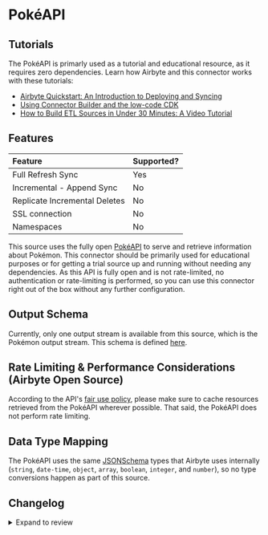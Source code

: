 # PokéAPI

## Tutorials

The PokéAPI is primarly used as a tutorial and educational resource, as it requires zero dependencies. Learn how Airbyte and this connector works with these tutorials:

- [Airbyte Quickstart: An Introduction to Deploying and Syncing](/platform/using-airbyte/getting-started/oss-quickstart)
- [Using Connector Builder and the low-code CDK](/platform/connector-development/connector-builder-ui/overview)
- [How to Build ETL Sources in Under 30 Minutes: A Video Tutorial](https://www.youtube.com/watch?v=kJ3hLoNfz_E&t=13s&ab_channel=Airbyte)

## Features

| Feature                       | Supported? |
| :---------------------------- | :--------- |
| Full Refresh Sync             | Yes        |
| Incremental - Append Sync     | No         |
| Replicate Incremental Deletes | No         |
| SSL connection                | No         |
| Namespaces                    | No         |

This source uses the fully open [PokéAPI](https://pokeapi.co/docs/v2#info) to serve and retrieve information about Pokémon. This connector should be primarily used for educational purposes or for getting a trial source up and running without needing any dependencies. As this API is fully open and is not rate-limited, no authentication or rate-limiting is performed, so you can use this connector right out of the box without any further configuration.

## Output Schema

Currently, only one output stream is available from this source, which is the Pokémon output stream. This schema is defined [here](https://github.com/airbytehq/airbyte/tree/master/airbyte-integrations/connectors/source-pokeapi/source_pokeapi/schemas/pokemon.json).

## Rate Limiting & Performance Considerations \(Airbyte Open Source\)

According to the API's [fair use policy](https://pokeapi.co/docs/v2#fairuse), please make sure to cache resources retrieved from the PokéAPI wherever possible. That said, the PokéAPI does not perform rate limiting.

## Data Type Mapping

The PokéAPI uses the same [JSONSchema](https://json-schema.org/understanding-json-schema/reference/index.html) types that Airbyte uses internally \(`string`, `date-time`, `object`, `array`, `boolean`, `integer`, and `number`\), so no type conversions happen as part of this source.

## Changelog

<details>
  <summary>Expand to review</summary>

| Version | Date       | Pull Request                                             | Subject                                         |
| :------ | :--------- | :------------------------------------------------------- | :---------------------------------------------- |
| 0.3.36 | 2025-08-23 | [65223](https://github.com/airbytehq/airbyte/pull/65223) | Update dependencies |
| 0.3.35 | 2025-08-09 | [64702](https://github.com/airbytehq/airbyte/pull/64702) | Update dependencies |
| 0.3.34 | 2025-08-02 | [64212](https://github.com/airbytehq/airbyte/pull/64212) | Update dependencies |
| 0.3.33 | 2025-07-31 | [64147](https://github.com/airbytehq/airbyte/pull/64147) | Update dependencies |
| 0.3.32 | 2025-07-26 | [63873](https://github.com/airbytehq/airbyte/pull/63873) | Update dependencies |
| 0.3.31 | 2025-07-19 | [63428](https://github.com/airbytehq/airbyte/pull/63428) | Update dependencies |
| 0.3.30 | 2025-07-12 | [63262](https://github.com/airbytehq/airbyte/pull/63262) | Update dependencies |
| 0.3.29 | 2025-07-05 | [62562](https://github.com/airbytehq/airbyte/pull/62562) | Update dependencies |
| 0.3.28 | 2025-06-28 | [62408](https://github.com/airbytehq/airbyte/pull/62408) | Update dependencies |
| 0.3.27 | 2025-06-26 | [62103](https://github.com/airbytehq/airbyte/pull/62103) | Fix `nidoran` names |
| 0.3.26 | 2025-06-21 | [61935](https://github.com/airbytehq/airbyte/pull/61935) | Update dependencies |
| 0.3.25 | 2025-06-14 | [61063](https://github.com/airbytehq/airbyte/pull/61063) | Update dependencies |
| 0.3.24 | 2025-05-24 | [60437](https://github.com/airbytehq/airbyte/pull/60437) | Update dependencies |
| 0.3.23 | 2025-05-10 | [60084](https://github.com/airbytehq/airbyte/pull/60084) | Update dependencies |
| 0.3.22 | 2025-05-03 | [59486](https://github.com/airbytehq/airbyte/pull/59486) | Update dependencies |
| 0.3.21 | 2025-04-27 | [59102](https://github.com/airbytehq/airbyte/pull/59102) | Update dependencies |
| 0.3.20 | 2025-04-19 | [58517](https://github.com/airbytehq/airbyte/pull/58517) | Update dependencies |
| 0.3.19 | 2025-04-12 | [57849](https://github.com/airbytehq/airbyte/pull/57849) | Update dependencies |
| 0.3.18 | 2025-04-05 | [57292](https://github.com/airbytehq/airbyte/pull/57292) | Update dependencies |
| 0.3.17 | 2025-03-29 | [56733](https://github.com/airbytehq/airbyte/pull/56733) | Update dependencies |
| 0.3.16 | 2025-03-22 | [56172](https://github.com/airbytehq/airbyte/pull/56172) | Update dependencies |
| 0.3.15 | 2025-03-08 | [55569](https://github.com/airbytehq/airbyte/pull/55569) | Update dependencies |
| 0.3.14 | 2025-03-01 | [55073](https://github.com/airbytehq/airbyte/pull/55073) | Update dependencies |
| 0.3.13 | 2025-02-23 | [54598](https://github.com/airbytehq/airbyte/pull/54598) | Update dependencies |
| 0.3.12 | 2025-02-15 | [54015](https://github.com/airbytehq/airbyte/pull/54015) | Update dependencies |
| 0.3.11 | 2025-02-08 | [53472](https://github.com/airbytehq/airbyte/pull/53472) | Update dependencies |
| 0.3.10 | 2025-02-01 | [52980](https://github.com/airbytehq/airbyte/pull/52980) | Update dependencies |
| 0.3.9 | 2025-01-25 | [51878](https://github.com/airbytehq/airbyte/pull/51878) | Update dependencies |
| 0.3.8 | 2025-01-11 | [51308](https://github.com/airbytehq/airbyte/pull/51308) | Update dependencies |
| 0.3.7 | 2024-12-28 | [50708](https://github.com/airbytehq/airbyte/pull/50708) | Update dependencies |
| 0.3.6 | 2024-12-21 | [50261](https://github.com/airbytehq/airbyte/pull/50261) | Update dependencies |
| 0.3.5 | 2024-12-14 | [49689](https://github.com/airbytehq/airbyte/pull/49689) | Update dependencies |
| 0.3.4 | 2024-12-12 | [49337](https://github.com/airbytehq/airbyte/pull/49337) | Update dependencies |
| 0.3.3 | 2024-12-09 | [48220](https://github.com/airbytehq/airbyte/pull/48220) | Update dependencies |
| 0.3.2 | 2024-10-29 | [47927](https://github.com/airbytehq/airbyte/pull/47927) | Update dependencies |
| 0.3.1 | 2024-10-28 | [47461](https://github.com/airbytehq/airbyte/pull/47461) | Update dependencies |
| 0.3.0 | 2024-08-26 | [44791](https://github.com/airbytehq/airbyte/pull/44791) | Refactor connector to manifest-only format |
| 0.2.15 | 2024-08-24 | [44749](https://github.com/airbytehq/airbyte/pull/44749) | Update dependencies |
| 0.2.14 | 2024-08-17 | [44348](https://github.com/airbytehq/airbyte/pull/44348) | Update dependencies |
| 0.2.13 | 2024-08-12 | [43760](https://github.com/airbytehq/airbyte/pull/43760) | Update dependencies |
| 0.2.12 | 2024-08-10 | [43576](https://github.com/airbytehq/airbyte/pull/43576) | Update dependencies |
| 0.2.11 | 2024-08-03 | [43262](https://github.com/airbytehq/airbyte/pull/43262) | Update dependencies |
| 0.2.10 | 2024-07-27 | [42738](https://github.com/airbytehq/airbyte/pull/42738) | Update dependencies |
| 0.2.9 | 2024-07-20 | [42180](https://github.com/airbytehq/airbyte/pull/42180) | Update dependencies |
| 0.2.8 | 2024-07-13 | [41762](https://github.com/airbytehq/airbyte/pull/41762) | Update dependencies |
| 0.2.7 | 2024-07-10 | [41446](https://github.com/airbytehq/airbyte/pull/41446) | Update dependencies |
| 0.2.6 | 2024-07-09 | [41131](https://github.com/airbytehq/airbyte/pull/41131) | Update dependencies |
| 0.2.5 | 2024-07-06 | [40938](https://github.com/airbytehq/airbyte/pull/40938) | Update dependencies |
| 0.2.4 | 2024-06-25 | [40405](https://github.com/airbytehq/airbyte/pull/40405) | Update dependencies |
| 0.2.3 | 2024-06-22 | [40037](https://github.com/airbytehq/airbyte/pull/40037) | Update dependencies |
| 0.2.2 | 2024-06-04 | [39048](https://github.com/airbytehq/airbyte/pull/39048) | [autopull] Upgrade base image to v1.2.1 |
| 0.2.1 | 2024-05-30 | [38136](https://github.com/airbytehq/airbyte/pull/38136) | Make connector compatable with builder |
| 0.2.0 | 2023-10-02 | [30969](https://github.com/airbytehq/airbyte/pull/30969) | Migrated to Low code |
| 0.1.5 | 2022-05-18 | [12942](https://github.com/airbytehq/airbyte/pull/12942) | Fix example inputs |
| 0.1.4 | 2021-12-07 | [8582](https://github.com/airbytehq/airbyte/pull/8582) | Update connector fields title/description |
| 0.1.3 | 2021-12-03 | [8432](https://github.com/airbytehq/airbyte/pull/8432) | Migrate from base_python to CDK, add SAT tests. |
| 0.1.1   | 2020-06-29 | [1046](https://github.com/airbytehq/airbyte/pull/4410)   | Fix runtime UI error from GitHub store path.    |
| 0.1.0   | 2020-05-04 | [1046](https://github.com/airbytehq/airbyte/pull/3149)   | Add source for PokeAPI.                         |

</details>

